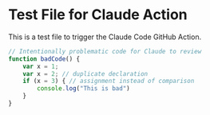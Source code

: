 # Test File for Claude Action

This is a test file to trigger the Claude Code GitHub Action.

```javascript
// Intentionally problematic code for Claude to review
function badCode() {
    var x = 1;
    var x = 2; // duplicate declaration
    if (x = 3) { // assignment instead of comparison
        console.log("This is bad")
    }
}
```